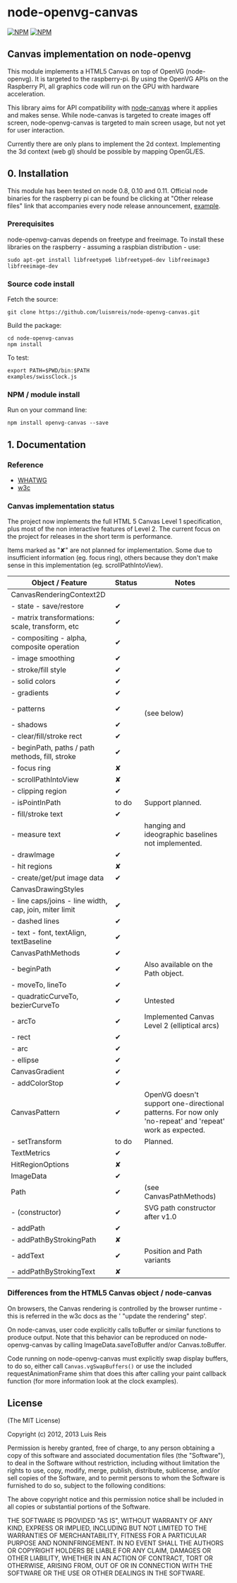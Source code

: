 # node-openvg-canvas

[![NPM](https://nodei.co/npm/openvg-canvas.png?downloads=true&stars=true)](https://nodei.co/npm-dl/openvg-canvas/) [![NPM](https://nodei.co/npm-dl/openvg-canvas.png)](https://nodei.co/npm-dl/openvg-canvas/)

## Canvas implementation on node-openvg

This module implements a HTML5 Canvas on top of OpenVG (node-openvg). It is targeted to the raspberry-pi.
By using the OpenVG APIs on the Raspberry PI, all graphics code will run on the GPU with hardware acceleration.

This library aims for API compatibility with [node-canvas](https://github.com/learnboost/node-canvas) where it applies and makes sense. While node-canvas is targeted to create images off screen, node-openvg-canvas is targeted to main screen usage, but not yet for user interaction.

Currently there are only plans to implement the 2d context. Implementing the 3d context (web gl) should be possible by mapping OpenGL/ES.

## 0. Installation

This module has been tested on node 0.8, 0.10 and 0.11. Official node binaries for the
raspberry pi can be found be clicking at "Other release files" link that accompanies every
node release announcement, [example](http://nodejs.org/dist/v0.11.4/).

### Prerequisites

node-openvg-canvas depends on freetype and freeimage. To install these libraries
on the raspberry - assuming a raspbian distribution - use:

    sudo apt-get install libfreetype6 libfreetype6-dev libfreeimage3 libfreeimage-dev

### Source code install

Fetch the source:

    git clone https://github.com/luismreis/node-openvg-canvas.git

Build the package:

    cd node-openvg-canvas
    npm install

To test:

    export PATH=$PWD/bin:$PATH
    examples/swissClock.js

### NPM / module install

Run on your command line:

    npm install openvg-canvas --save

## 1. Documentation

### Reference

* [WHATWG](http://www.whatwg.org/specs/web-apps/current-work/multipage/the-canvas-element.html)
* [w3c](http://www.w3.org/TR/2dcontext/)

### Canvas implementation status

The project now implements the full HTML 5 Canvas Level 1 specification, plus most of
the non interactive features of Level 2. The current focus on the project for releases in the short term is performance.

Items marked as "✘" are not planned for implementation. Some due to insufficient information (eg. focus ring), others because they don't make sense in this implementation (eg. scrollPathIntoView).

<table>
  <thead>
    <tr><th>Object / Feature</th><th>Status</th><th>Notes</th></tr>
  </thead>
  <tbody>
    <tr><td>CanvasRenderingContext2D</td><td></td><td></td></tr>
    <tr><td>- state - save/restore</td><td>✔</td><td></td></tr>
    <tr><td>- matrix transformations: scale, transform, etc</td><td>✔</td><td></td></tr>
    <tr><td>- compositing - alpha, composite operation</td><td>✔</td><td></td></tr>
    <tr><td>- image smoothing</td><td>✔</td><td></td></tr>
    <tr><td>- stroke/fill style</td><td>✔</td><td></td></tr>
    <tr><td>- solid colors</td><td>✔</td><td></td></tr>
    <tr><td>- gradients</td><td>✔</td><td></td></tr>
    <tr><td>- patterns</td><td>✔</td><td><br>(see below)</td></tr>
    <tr><td>- shadows</td><td>✔</td><td></td></tr>
    <tr><td>- clear/fill/stroke rect</td><td>✔</td><td></td></tr>
    <tr><td>- beginPath, paths / path methods, fill, stroke</td><td>✔</td><td></td></tr>
    <tr><td>- focus ring</td><td>✘</td><td></td></tr>
    <tr><td>- scrollPathIntoView</td><td>✘</td><td></td></tr>
    <tr><td>- clipping region</td><td>✔</td><td></td></tr>
    <tr><td>- isPointInPath</td><td>to do</td><td>Support planned.</td></tr>
    <tr><td>- fill/stroke text</td><td>✔</td><td></td></tr>
    <tr><td>- measure text</td><td>✔</td><td>hanging and ideographic baselines not implemented.</td></tr>
    <tr><td>- drawImage</td><td>✔</td><td></td></tr>
    <tr><td>- hit regions</td><td>✘</td><td></td></tr>
    <tr><td>- create/get/put image data</td><td>✔</td><td></td></tr>
    <tr><td>CanvasDrawingStyles</td><td></td><td></td></tr>
    <tr><td>- line caps/joins - line width, cap, join, miter limit</td><td>✔</td><td></td></tr>
    <tr><td>- dashed lines</td><td>✔</td><td></td></tr>
    <tr><td>- text - font, textAlign, textBaseline</td><td>✔</td><td></td></tr>
    <tr><td>CanvasPathMethods</td><td>✔</td><td></td></tr>
    <tr><td>- beginPath</td><td>✔</td><td>Also available on the Path object.</td></tr>
    <tr><td>- moveTo, lineTo</td><td>✔</td><td></td></tr>
    <tr><td>- quadraticCurveTo, bezierCurveTo</td><td>✔</td><td>Untested</td></tr>
    <tr><td>- arcTo</td><td>✔</td><td>Implemented Canvas Level 2 (elliptical arcs)</td></tr>
    <tr><td>- rect</td><td>✔</td><td></td></tr>
    <tr><td>- arc</td><td>✔</td><td></td></tr>
    <tr><td>- ellipse</td><td>✔</td><td></td></tr>
    <tr><td>CanvasGradient</td><td>✔</td><td></td></tr>
    <tr><td>- addColorStop</td><td>✔</td><td></td></tr>
    <tr><td>CanvasPattern</td><td>✔</td><td>OpenVG doesn't support one-directional patterns. For now only 'no-repeat' and 'repeat' work as expected.</td></tr>
    <tr><td>- setTransform</td><td>to do</td><td>Planned.</td></tr>
    <tr><td>TextMetrics</td><td>✔</td><td></td></tr>
    <tr><td>HitRegionOptions</td><td>✘</td><td></td></tr>
    <tr><td>ImageData</td><td>✔</td><td></td></tr>
    <tr><td>Path</td><td>✔</td><td>(see CanvasPathMethods)</td></tr>
    <tr><td>- (constructor)</td><td>✔</td><td>SVG path constructor after v1.0</td></tr>
    <tr><td>- addPath</td><td>✔</td><td></td></tr>
    <tr><td>- addPathByStrokingPath</td><td>✘</td><td></td></tr>
    <tr><td>- addText</td><td>✔</td><td>Position and Path variants</td></tr>
    <tr><td>- addPathByStrokingText</td><td>✘</td><td></td></tr>
  </tbody>
</table>

### Differences from the HTML5 Canvas object / node-canvas

On browsers, the Canvas rendering is controlled by the browser runtime - this is referred in the w3c docs as the ' "update the rendering" step'.

On node-canvas, user code explicitly calls toBuffer or similar functions to produce output. Note that this behavior can be reproduced on node-openvg-canvas by calling ImageData.saveToBuffer and/or Canvas.toBuffer.

Code running on node-openvg-canvas must explicitly swap display buffers, to do so, either call ```Canvas.vgSwapBuffers()``` or use the included requestAnimationFrame shim that does this after calling your paint callback function (for more information look at the clock examples).

## License

(The MIT License)

Copyright (c) 2012, 2013 Luis Reis

Permission is hereby granted, free of charge, to any person obtaining a copy of this software and associated documentation files (the "Software"), to deal in the Software without restriction, including without limitation the rights to use, copy, modify, merge, publish, distribute, sublicense, and/or sell copies of the Software, and to permit persons to whom the Software is furnished to do so, subject to the following conditions:

The above copyright notice and this permission notice shall be included in all copies or substantial portions of the Software.

THE SOFTWARE IS PROVIDED "AS IS", WITHOUT WARRANTY OF ANY KIND, EXPRESS OR IMPLIED, INCLUDING BUT NOT LIMITED TO THE WARRANTIES OF MERCHANTABILITY, FITNESS FOR A PARTICULAR PURPOSE AND NONINFRINGEMENT. IN NO EVENT SHALL THE AUTHORS OR COPYRIGHT HOLDERS BE LIABLE FOR ANY CLAIM, DAMAGES OR OTHER LIABILITY, WHETHER IN AN ACTION OF CONTRACT, TORT OR OTHERWISE, ARISING FROM, OUT OF OR IN CONNECTION WITH THE SOFTWARE OR THE USE OR OTHER DEALINGS IN THE SOFTWARE.
